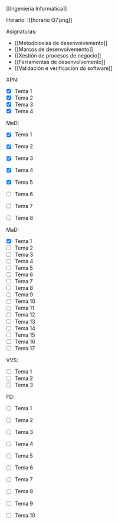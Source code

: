 [[Ingeniería Informática]]

Horario:
![[horario Q7.png]]

Asignaturas:
+ [[Metodoloxías de desenvolvemento]]
+ [[Marcos de desenvolvemento]]
+ [[Xestión de procesos de negocio]]
+ [[Ferramentas de desenvolvemento]]
+ [[Validación e verificación do software]]

XPN:
+ [x] Tema 1
+ [x] Tema 2
+ [x] Tema 3
+ [x] Tema 4

MeD:
+ [x] Tema 1
+ [x] Tema 2
+ [x] Tema 3
+ [x] Tema 4
+ [x] Tema 5
+ [ ] Tema 6
+ [ ] Tema 7
+ [ ] Tema 8


MaD:
+ [x] Tema 1
+ [ ] Tema 2
+ [ ] Tema 3
+ [ ] Tema 4
+ [ ] Tema 5
+ [ ] Tema 6
+ [ ] Tema 7
+ [ ] Tema 8
+ [ ] Tema 9
+ [ ] Tema 10
+ [ ] Tema 11
+ [ ] Tema 12
+ [ ] Tema 13
+ [ ] Tema 14
+ [ ] Tema 15
+ [ ] Tema 16
+ [ ] Tema 17

VVS:
+ [ ] Tema 1
+ [ ] Tema 2
+ [ ] Tema 3

FD:
+ [ ] Tema 1
+ [ ] Tema 2
+ [ ] Tema 3
+ [ ] Tema 4
+ [ ] Tema 5
+ [ ] Tema 6
+ [ ] Tema 7
+ [ ] Tema 8
+ [ ] Tema 9
+ [ ] Tema 10

